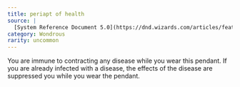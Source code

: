 ```yaml
---
title: periapt of health
source: |
  [System Reference Document 5.0](https://dnd.wizards.com/articles/features/systems-reference-document-srd)
category: Wondrous
rarity: uncommon
---
```


You are immune to contracting any disease while you wear this pendant. If you are already infected with a disease, the effects of the disease are suppressed you while you wear the pendant.
